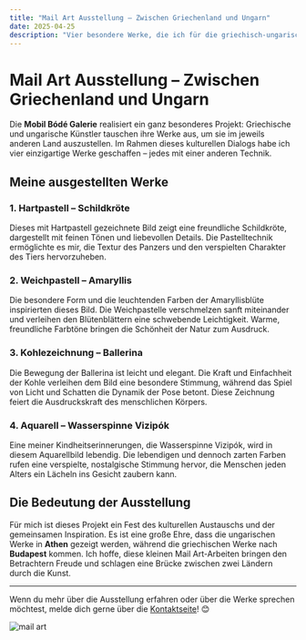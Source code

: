 ```yaml
---
title: "Mail Art Ausstellung – Zwischen Griechenland und Ungarn"
date: 2025-04-25
description: "Vier besondere Werke, die ich für die griechisch-ungarische Mail Art Ausstellung der Mobil Bódé Galerie geschaffen habe. Die ungarischen Arbeiten werden in Athen, die griechischen in Budapest ausgestellt."
---
```


# Mail Art Ausstellung – Zwischen Griechenland und Ungarn

Die **Mobil Bódé Galerie** realisiert ein ganz besonderes Projekt: Griechische und ungarische Künstler tauschen ihre Werke aus, um sie im jeweils anderen Land auszustellen. Im Rahmen dieses kulturellen Dialogs habe ich vier einzigartige Werke geschaffen – jedes mit einer anderen Technik.

## Meine ausgestellten Werke

### 1. **Hartpastell – Schildkröte**
Dieses mit Hartpastell gezeichnete Bild zeigt eine freundliche Schildkröte, dargestellt mit feinen Tönen und liebevollen Details. Die Pastelltechnik ermöglichte es mir, die Textur des Panzers und den verspielten Charakter des Tiers hervorzuheben.

### 2. **Weichpastell – Amaryllis**
Die besondere Form und die leuchtenden Farben der Amaryllisblüte inspirierten dieses Bild. Die Weichpastelle verschmelzen sanft miteinander und verleihen den Blütenblättern eine schwebende Leichtigkeit. Warme, freundliche Farbtöne bringen die Schönheit der Natur zum Ausdruck.

### 3. **Kohlezeichnung – Ballerina**
Die Bewegung der Ballerina ist leicht und elegant. Die Kraft und Einfachheit der Kohle verleihen dem Bild eine besondere Stimmung, während das Spiel von Licht und Schatten die Dynamik der Pose betont. Diese Zeichnung feiert die Ausdruckskraft des menschlichen Körpers.

### 4. **Aquarell – Wasserspinne Vizipók**
Eine meiner Kindheitserinnerungen, die Wasserspinne Vizipók, wird in diesem Aquarellbild lebendig. Die lebendigen und dennoch zarten Farben rufen eine verspielte, nostalgische Stimmung hervor, die Menschen jeden Alters ein Lächeln ins Gesicht zaubern kann.

## Die Bedeutung der Ausstellung

Für mich ist dieses Projekt ein Fest des kulturellen Austauschs und der gemeinsamen Inspiration. Es ist eine große Ehre, dass die ungarischen Werke in **Athen** gezeigt werden, während die griechischen Werke nach **Budapest** kommen. Ich hoffe, diese kleinen Mail Art-Arbeiten bringen den Betrachtern Freude und schlagen eine Brücke zwischen zwei Ländern durch die Kunst.

---

Wenn du mehr über die Ausstellung erfahren oder über die Werke sprechen möchtest, melde dich gerne über die [Kontaktseite](./kontact.md)! 😊

![mail art](/images/gorog.jpg)
